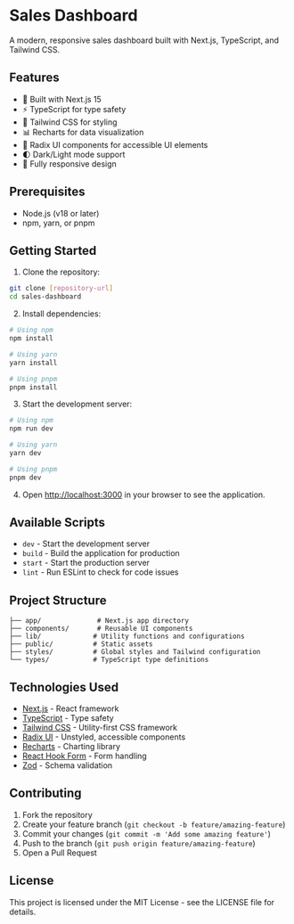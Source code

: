 # Sales Dashboard

A modern, responsive sales dashboard built with Next.js, TypeScript, and Tailwind CSS.

## Features

- 🚀 Built with Next.js 15
- ⚡ TypeScript for type safety
- 🎨 Tailwind CSS for styling
- 📊 Recharts for data visualization
- 🎯 Radix UI components for accessible UI elements
- 🌓 Dark/Light mode support
- 📱 Fully responsive design

## Prerequisites

- Node.js (v18 or later)
- npm, yarn, or pnpm

## Getting Started

1. Clone the repository:

```bash
git clone [repository-url]
cd sales-dashboard
```

2. Install dependencies:

```bash
# Using npm
npm install

# Using yarn
yarn install

# Using pnpm
pnpm install
```

3. Start the development server:

```bash
# Using npm
npm run dev

# Using yarn
yarn dev

# Using pnpm
pnpm dev
```

4. Open [http://localhost:3000](http://localhost:3000) in your browser to see the application.

## Available Scripts

- `dev` - Start the development server
- `build` - Build the application for production
- `start` - Start the production server
- `lint` - Run ESLint to check for code issues

## Project Structure

```
├── app/              # Next.js app directory
├── components/       # Reusable UI components
├── lib/             # Utility functions and configurations
├── public/          # Static assets
├── styles/          # Global styles and Tailwind configuration
└── types/           # TypeScript type definitions
```

## Technologies Used

- [Next.js](https://nextjs.org/) - React framework
- [TypeScript](https://www.typescriptlang.org/) - Type safety
- [Tailwind CSS](https://tailwindcss.com/) - Utility-first CSS framework
- [Radix UI](https://www.radix-ui.com/) - Unstyled, accessible components
- [Recharts](https://recharts.org/) - Charting library
- [React Hook Form](https://react-hook-form.com/) - Form handling
- [Zod](https://zod.dev/) - Schema validation

## Contributing

1. Fork the repository
2. Create your feature branch (`git checkout -b feature/amazing-feature`)
3. Commit your changes (`git commit -m 'Add some amazing feature'`)
4. Push to the branch (`git push origin feature/amazing-feature`)
5. Open a Pull Request

## License

This project is licensed under the MIT License - see the LICENSE file for details.
